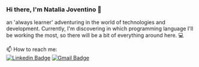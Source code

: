 ### Hi there, I'm Natalia Joventino :wave:
an 'always learner' adventuring in the world of technologies and development. Currently, I'm discovering in which programming language I'll be working the most, so there will be a bit of everything around here. :computer:

📫 How to reach me: 
<br/>
[![Linkedin Badge](https://img.shields.io/badge/-NataliaLeonardo-2867b2?style=flat-square&logo=Linkedin&logoColor=white&link=https://www.linkedin.com/in/natalia-leonardo/)](https://www.linkedin.com/in/natalia-leonardo/) 
[![Gmail Badge](https://img.shields.io/badge/-natalia.jleonardo@gmail.com-B23121?style=flat-square&logo=Gmail&logoColor=red&link=mailto:natalia.jleonardo@gmail.com)](mailto:natalia.jleonardo@gmail.com)

<!--
**andreytdl/andreytdl** is a ✨ _special_ ✨ repository because its `README.md` (this file) appears on your GitHub profile.

Here are some ideas to get you started:

- 🔭 I’m currently working on ...
- 🌱 I’m currently learning ...
- 👯 I’m looking to collaborate on ...
- 🤔 I’m looking for help with ...
- 💬 Ask me about ...
- 📫 How to reach me: ...
- 😄 Pronouns: ...
- ⚡ Fun fact: ...
-->

